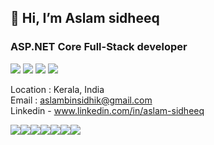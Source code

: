 <h2>👋 Hi, I’m  Aslam sidheeq </h2>
<h3>ASP.NET Core Full-Stack developer </h3>
<div display="flex">
<img src="https://skillicons.dev/icons?i=mongodb"/>
<img src="https://skillicons.dev/icons?i=express"/>
<img src="https://skillicons.dev/icons?i=react"/>
<img src="https://skillicons.dev/icons?i=nodejs"/>
</div>



Location : Kerala, India </br>
Email : aslambinsidhik@gmail.com </br>
Linkedin - www.linkedin.com/in/aslam-sidheeq



<img src="https://skillicons.dev/icons?i=html"/><img src="https://skillicons.dev/icons?i=css"/><img src="https://skillicons.dev/icons?i=javascript"/><img src="https://skillicons.dev/icons?i=firebase"/><img src="https://skillicons.dev/icons?i=git"/><img src="https://skillicons.dev/icons?i=sass"/><img src="https://skillicons.dev/icons?i=postman"/>


<!---
Aslamsidheeq/Aslamsidheeq is a ✨ special ✨ repository because its `README.md` (this file) appears on your GitHub profile.
You can click the Preview link to take a look at your changes.
--->
